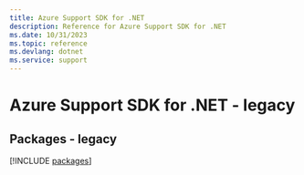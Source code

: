 ```yaml
---
title: Azure Support SDK for .NET
description: Reference for Azure Support SDK for .NET
ms.date: 10/31/2023
ms.topic: reference
ms.devlang: dotnet
ms.service: support
---
```

# Azure Support SDK for .NET - legacy
## Packages - legacy
[!INCLUDE [packages](support-index.md)]